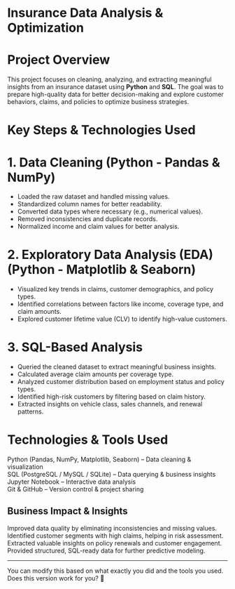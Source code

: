 # Insurance Data Analysis & Optimization 

# Project Overview
  This project focuses on cleaning, analyzing, and extracting meaningful insights from an insurance dataset using **Python** and **SQL**. The goal was to prepare high-quality data for better 
  decision-making and explore customer behaviors, claims, and policies to optimize business strategies.  

# Key Steps & Technologies Used

# 1. Data Cleaning (Python - Pandas & NumPy)
- Loaded the raw dataset and handled missing values.  
- Standardized column names for better readability.  
- Converted data types where necessary (e.g., numerical values).  
- Removed inconsistencies and duplicate records.  
- Normalized income and claim values for better analysis.  

# 2. Exploratory Data Analysis (EDA) (Python - Matplotlib & Seaborn)  
- Visualized key trends in claims, customer demographics, and policy types.  
- Identified correlations between factors like income, coverage type, and claim amounts.  
- Explored customer lifetime value (CLV) to identify high-value customers.  

# 3. SQL-Based Analysis  
- Queried the cleaned dataset to extract meaningful business insights.  
- Calculated average claim amounts per coverage type.  
- Analyzed customer distribution based on employment status and policy types.  
- Identified high-risk customers by filtering based on claim history.  
- Extracted insights on vehicle class, sales channels, and renewal patterns.  

# Technologies & Tools Used  
  Python (Pandas, NumPy, Matplotlib, Seaborn) – Data cleaning & visualization  
  SQL (PostgreSQL / MySQL / SQLite) – Data querying & business insights  
  Jupyter Notebook – Interactive data analysis  
  Git & GitHub – Version control & project sharing  

## Business Impact & Insights 
   Improved data quality by eliminating inconsistencies and missing values.  
   Identified customer segments with high claims, helping in risk assessment.  
   Extracted valuable insights on policy renewals and customer engagement.  
   Provided structured, SQL-ready data for further predictive modeling.  

---

You can modify this based on what exactly you did and the tools you used. Does this version work for you? 🚀
